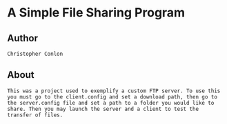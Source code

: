 # A Simple File Sharing Program  
  
## Author 
    Christopher Conlon  

## About  
    This was a project used to exemplify a custom FTP server. To use this you must go to the client.config and set a download path, then go to the server.config file and set a path to a folder you would like to share. Then you may launch the server and a client to test the transfer of files.
